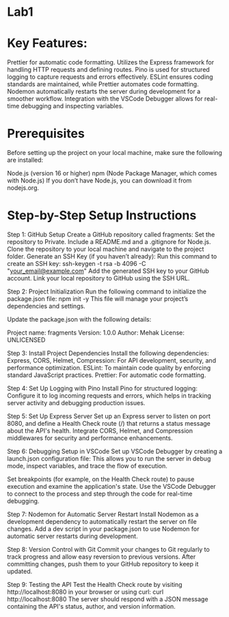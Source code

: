 # Lab1
# Key Features:
Prettier for automatic code formatting.
Utilizes the Express framework for handling HTTP requests and defining routes.
Pino is used for structured logging to capture requests and errors effectively.
ESLint ensures coding standards are maintained, while Prettier automates code formatting.
Nodemon automatically restarts the server during development for a smoother workflow.
Integration with the VSCode Debugger allows for real-time debugging and inspecting variables.

# Prerequisites
Before setting up the project on your local machine, make sure the following are installed:

Node.js (version 16 or higher)
npm (Node Package Manager, which comes with Node.js)
If you don’t have Node.js, you can download it from nodejs.org.

# Step-by-Step Setup Instructions
Step 1: GitHub Setup
Create a GitHub repository called fragments:
Set the repository to Private.
Include a README.md and a .gitignore for Node.js.
Clone the repository to your local machine and navigate to the project folder.
Generate an SSH Key (if you haven’t already):
Run this command to create an SSH key:
ssh-keygen -t rsa -b 4096 -C "your_email@example.com"
Add the generated SSH key to your GitHub account.
Link your local repository to GitHub using the SSH URL.

Step 2: Project Initialization
Run the following command to initialize the package.json file:
npm init -y
This file will manage your project’s dependencies and settings.

Update the package.json with the following details:

Project name: fragments
Version: 1.0.0
Author: Mehak
License: UNLICENSED

Step 3: Install Project Dependencies
Install the following dependencies:
Express, CORS, Helmet, Compression: For API development, security, and performance optimization.
ESLint: To maintain code quality by enforcing standard JavaScript practices.
Prettier: For automatic code formatting.

Step 4: Set Up Logging with Pino
Install Pino for structured logging:
Configure it to log incoming requests and errors, which helps in tracking server activity and debugging production issues.

Step 5: Set Up Express Server
Set up an Express server to listen on port 8080, and define a Health Check route (/) that returns a status message about the API's health.
Integrate CORS, Helmet, and Compression middlewares for security and performance enhancements.

Step 6: Debugging Setup in VSCode
Set up VSCode Debugger by creating a launch.json configuration file:
This allows you to run the server in debug mode, inspect variables, and trace the flow of execution.

Set breakpoints (for example, on the Health Check route) to pause execution and examine the application's state.
Use the VSCode Debugger to connect to the process and step through the code for real-time debugging.

Step 7: Nodemon for Automatic Server Restart
Install Nodemon as a development dependency to automatically restart the server on file changes.
Add a dev script in your package.json to use Nodemon for automatic server restarts during development.

Step 8: Version Control with Git
Commit your changes to Git regularly to track progress and allow easy reversion to previous versions.
After committing changes, push them to your GitHub repository to keep it updated.

Step 9: Testing the API
Test the Health Check route by visiting http://localhost:8080 in your browser or using curl:
curl http://localhost:8080
The server should respond with a JSON message containing the API's status, author, and version information.
